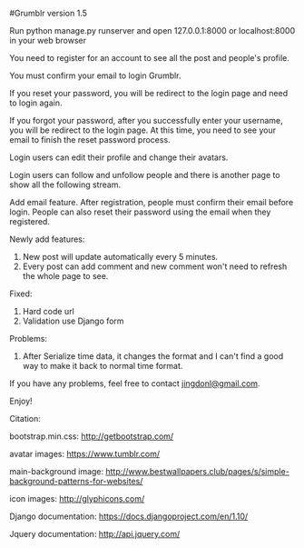 #Grumblr version 1.5

Run python manage.py runserver and open 127.0.0.1:8000 or localhost:8000 in your web browser

You need to register for an account to see all the post and people's profile.

You must confirm your email to login Grumblr.

If you reset your password, you will be redirect to the login page and need to login again.

If you forgot your password, after you successfully enter your username, you will be redirect to the login page. At this time, you need to see your email to finish the reset password process.

Login users can edit their profile and change their avatars.

Login users can follow and unfollow people and there is another page to show all the following stream.

Add email feature. After registration, people must confirm their email before login. People can also reset their password using the email when they registered.

Newly add features:

1. New post will update automatically every 5 minutes.
2. Every post can add comment and new comment won't need to refresh the whole page to see.

Fixed:

1. Hard code url
2. Validation use Django form

Problems:

1. After Serialize time data, it changes the format and I can't find a good way to make it back to normal time format.


If you have any problems, feel free to contact jingdonl@gmail.com.

Enjoy!

Citation:

bootstrap.min.css: http://getbootstrap.com/

avatar images: https://www.tumblr.com/

main-background image: http://www.bestwallpapers.club/pages/s/simple-background-patterns-for-websites/

icon images: http://glyphicons.com/

Django documentation: https://docs.djangoproject.com/en/1.10/

Jquery documentation: http://api.jquery.com/
